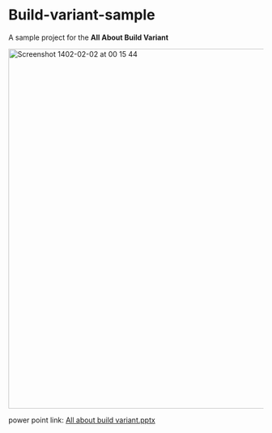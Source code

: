 # Build-variant-sample

A sample project for the **All About Build Variant**



<img width="710" alt="Screenshot 1402-02-02 at 00 15 44" src="https://user-images.githubusercontent.com/31311400/233731661-fcaacd04-068b-42e2-9619-d49e0d66448d.png">


power point link: 
[All about build variant.pptx](https://github.com/javadjafari1/Build-variant-sample/files/11304688/All.about.build.variant.pptx)
